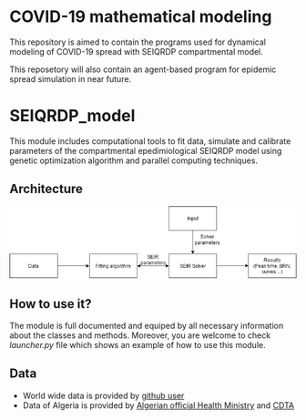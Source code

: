 # COVID-19 mathematical modeling

This repository is aimed to contain the programs used for dynamical modeling of COVID-19 spread with SEIQRDP compartmental model.

This reposetory will also contain an agent-based program for epidemic spread simulation in near future.

# SEIQRDP_model

This module includes computational tools to fit data, simulate and calibrate
parameters of the compartmental epedimiological SEIQRDP model using genetic 
optimization algorithm and parallel computing techniques.

## Architecture

![The architecture of the module](/images/Diagram.png)


## How to use it?

The module is full documented and equiped by all necessary information
about the classes and methods. 
Moreover, you are welcome to check *launcher.py* file which shows an example of
how to use this module.

## Data

* World wide data is provided by [github user](https://raw.githubusercontent.com/datasets/covid-19/master/data/time-series-19-covid-combined.csv)
* Data of Algeria is provided by [Algerian official Health Ministry](http://covid19.sante.gov.dz/carte/) and [CDTA](https://covid19.cdta.dz/dashboard/production/index.php#)

